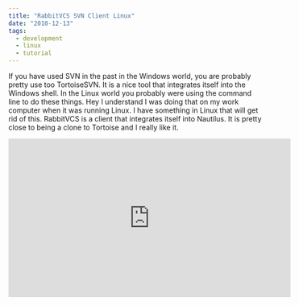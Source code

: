 ```yaml
---
title: "RabbitVCS SVN Client Linux"
date: "2010-12-13"
tags:
  - development
  - linux
  - tutorial
---
```


If you have used SVN in the past in the Windows world, you are probably pretty use too TortoiseSVN. It is a nice tool that integrates itself into the Windows shell. In the Linux world you probably were using the command line to do these things. Hey I understand I was doing that on my work computer when it was running Linux. I have something in Linux that will get rid of this. RabbitVCS is a client that integrates itself into Nautilus. It is pretty close to being a clone to Tortoise and I really like it.

<iframe width="560" height="315" src="https://www.youtube.com/embed/eKPtky35FJ4" frameborder="0" allow="accelerometer; autoplay; encrypted-media; gyroscope; picture-in-picture" allowfullscreen></iframe>

